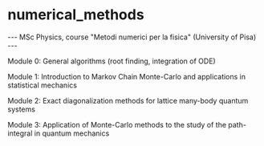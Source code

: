 # numerical_methods
--- MSc Physics, course "Metodi numerici per la fisica" (University of Pisa) ---

Module 0: General algorithms (root finding, integration of ODE)

Module 1: Introduction to Markov Chain Monte-Carlo and applications in statistical mechanics

Module 2: Exact diagonalization methods for lattice many-body quantum systems

Module 3: Application of Monte-Carlo methods to the study of the path-integral in quantum mechanics
